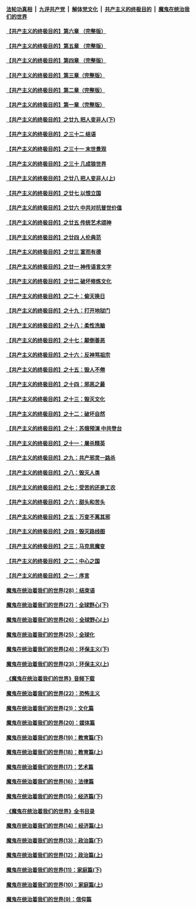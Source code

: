 

####  [法轮功真相](../../../../basic/blob/master/README.md?t=04180730) &nbsp;|&nbsp; [九评共产党](../../../../9ping.md/blob/master/README.md?t=04180730) &nbsp;|&nbsp; [解体党文化](../../../../jtdwh.md/blob/master/README.md?t=04180730)  &nbsp;|&nbsp; [共产主义的终极目的](../../../../gczydzjmd.md/blob/master/README.md?t=04180730) &nbsp;|&nbsp; [魔鬼在统治我们的世界](../../../../mgztzwmdsj.md/blob/master/README.md?t=04180730) 

#### [【共产主义的终极目的】第六章 （完整版）](../pages/nsc422/n11428913.md?t=04180730) 

#### [【共产主义的终极目的】第五章 （完整版）](../pages/nsc422/n11428912.md?t=04180730) 

#### [【共产主义的终极目的】第四章 （完整版）](../pages/nsc422/n11428907.md?t=04180730) 

#### [【共产主义的终极目的】第三章（完整版）](../pages/nsc422/n11428848.md?t=04180730) 

#### [【共产主义的终极目的】第二章（完整版）](../pages/nsc422/n11428831.md?t=04180730) 

#### [【共产主义的终极目的】第一章（完整版）](../pages/nsc422/n11417651.md?t=04180730) 

#### [【共产主义的终极目的】之廿九 把人变非人(下)](../pages/nsc422/n11344140.md?t=04180730) 

#### [【共产主义的终极目的】之三十二 结语](../pages/nsc422/n11360535.md?t=04180730) 

#### [【共产主义的终极目的】之三十一 末世景观](../pages/nsc422/n11351129.md?t=04180730) 

#### [【共产主义的终极目的】之三十 几成狼世界](../pages/nsc422/n11348280.md?t=04180730) 

#### [【共产主义的终极目的】之廿八 把人变非人(上)](../pages/nsc422/n11340492.md?t=04180730) 

#### [【共产主义的终极目的】之廿七 以恨立国](../pages/nsc422/n11336944.md?t=04180730) 

#### [【共产主义的终极目的】之廿六 中共对抗普世价值](../pages/nsc422/n11324785.md?t=04180730) 

#### [【共产主义的终极目的】之廿五 传统艺术颂神](../pages/nsc422/n11296396.md?t=04180730) 

#### [【共产主义的终极目的】之廿四 人伦典范](../pages/nsc422/n11296397.md?t=04180730) 

#### [【共产主义的终极目的】之廿三 富而有德](../pages/nsc422/n11283598.md?t=04180730) 

#### [【共产主义的终极目的】之廿一 神传语言文字](../pages/nsc422/n11263265.md?t=04180730) 

#### [【共产主义的终极目的】之廿二 破坏修炼文化](../pages/nsc422/n11245728.md?t=04180730) 

#### [【共产主义的终极目的】之二十：偷天换日](../pages/nsc422/n11238846.md?t=04180730) 

#### [【共产主义的终极目的】之十九：打开地狱门](../pages/nsc422/n11206376.md?t=04180730) 

#### [【共产主义的终极目的】之十八：柔性洗脑](../pages/nsc422/n11199994.md?t=04180730) 

#### [【共产主义的终极目的】之十七：颠倒善恶](../pages/nsc422/n11179782.md?t=04180730) 

#### [【共产主义的终极目的】之十六：反神骂祖宗](../pages/nsc422/n11166798.md?t=04180730) 

#### [【共产主义的终极目的】之十五：毁人不倦](../pages/nsc422/n11166792.md?t=04180730) 

#### [【共产主义的终极目的】之十四：邪恶之最](../pages/nsc422/n11150249.md?t=04180730) 

#### [【共产主义的终极目的】之十三：毁灭文化](../pages/nsc422/n11135227.md?t=04180730) 

#### [【共产主义的终极目的】之十二：破坏自然](../pages/nsc422/n11135214.md?t=04180730) 

#### [【共产主义的终极目的】之十：苏俄预演 中共登台](../pages/nsc422/n11118424.md?t=04180730) 

#### [【共产主义的终极目的】之十一：屠杀精英](../pages/nsc422/n11118442.md?t=04180730) 

#### [【共产主义的终极目的】之九：共产邪灵一路杀](../pages/nsc422/n11114139.md?t=04180730) 

#### [【共产主义的终极目的】之八：毁灭人类](../pages/nsc422/n11108503.md?t=04180730) 

#### [【共产主义的终极目的】之七：受苦的还是工农](../pages/nsc422/n11101809.md?t=04180730) 

#### [【共产主义的终极目的】之六：甜头和苦头](../pages/nsc422/n11096971.md?t=04180730) 

#### [【共产主义的终极目的】之五：万变不离其邪](../pages/nsc422/n11091285.md?t=04180730) 

#### [【共产主义的终极目的】之四：毁灭路线图](../pages/nsc422/n11086284.md?t=04180730) 

#### [【共产主义的终极目的】之三：马克思魔变](../pages/nsc422/n11061941.md?t=04180730) 

#### [【共产主义的终极目的】之二：中心之国](../pages/nsc422/n11047728.md?t=04180730) 

#### [【共产主义的终极目的】之一：序言](../pages/nsc422/n11086077.md?t=04180730) 

#### [魔鬼在统治着我们的世界(28)：结束语](../pages/nsc422/n10936246.md?t=04180730) 

#### [魔鬼在统治着我们的世界(27)：全球野心(下)](../pages/nsc422/n10928319.md?t=04180730) 

#### [魔鬼在统治着我们的世界(26)：全球野心(上)](../pages/nsc422/n10900318.md?t=04180730) 

#### [魔鬼在统治着我们的世界(25)：全球化](../pages/nsc422/n10788205.md?t=04180730) 

#### [魔鬼在统治着我们的世界(24)：环保主义(下)](../pages/nsc422/n10695307.md?t=04180730) 

#### [魔鬼在统治着我们的世界(23)：环保主义(上)](../pages/nsc422/n10688613.md?t=04180730) 

#### [《魔鬼在统治着我们的世界》音频下载](../pages/nsc422/n10635553.md?t=04180730) 

#### [魔鬼在统治着我们的世界(22)：恐怖主义](../pages/nsc422/n10614727.md?t=04180730) 

#### [魔鬼在统治着我们的世界(21)：文化篇](../pages/nsc422/n10597706.md?t=04180730) 

#### [魔鬼在统治着我们的世界(20)：媒体篇](../pages/nsc422/n10586579.md?t=04180730) 

#### [魔鬼在统治着我们的世界(19)：教育篇(下)](../pages/nsc422/n10564808.md?t=04180730) 

#### [魔鬼在统治着我们的世界(18)：教育篇(上)](../pages/nsc422/n10526970.md?t=04180730) 

#### [魔鬼在统治着我们的世界(17)：艺术篇](../pages/nsc422/n10499093.md?t=04180730) 

#### [魔鬼在统治着我们的世界(16)：法律篇](../pages/nsc422/n10485969.md?t=04180730) 

#### [魔鬼在统治着我们的世界(15)：经济篇(下)](../pages/nsc422/n10469975.md?t=04180730) 

#### [《魔鬼在统治着我们的世界》全书目录](../pages/nsc422/n10464261.md?t=04180730) 

#### [魔鬼在统治着我们的世界(14)：经济篇(上)](../pages/nsc422/n10457370.md?t=04180730) 

#### [魔鬼在统治着我们的世界(13)：政治篇(下)](../pages/nsc422/n10448270.md?t=04180730) 

#### [魔鬼在统治着我们的世界(12)：政治篇(上)](../pages/nsc422/n10444576.md?t=04180730) 

#### [魔鬼在统治着我们的世界(11)：家庭篇(下)](../pages/nsc422/n10440961.md?t=04180730) 

#### [魔鬼在统治着我们的世界(10)：家庭篇(上)](../pages/nsc422/n10435448.md?t=04180730) 

#### [魔鬼在统治着我们的世界(9)：信仰篇](../pages/nsc422/n10432159.md?t=04180730) 


